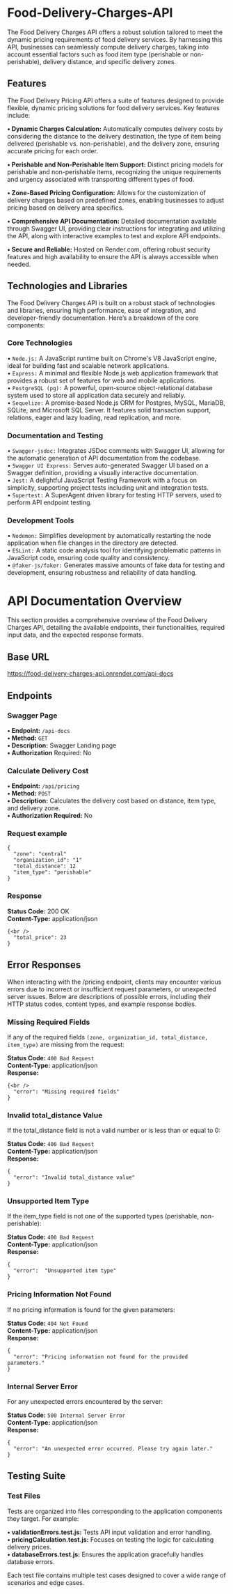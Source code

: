 # Food-Delivery-Charges-API
The Food Delivery Charges API offers a robust solution tailored to meet the dynamic pricing requirements of food delivery services. By harnessing this API, businesses can seamlessly compute delivery charges, taking into account essential factors such as food item type (perishable or non-perishable), delivery distance, and specific delivery zones.


## Features
The Food Delivery Pricing API offers a suite of features designed to provide flexible, dynamic pricing solutions for food delivery services. Key features include:

**• Dynamic Charges Calculation:**  Automatically computes delivery costs by considering the distance to the delivery destination, the type of item being delivered (perishable vs. non-perishable), and the delivery zone, ensuring accurate pricing for each order.

**• Perishable and Non-Perishable Item Support:** Distinct pricing models for perishable and non-perishable items, recognizing the unique requirements and urgency associated with transporting different types of food.

**• Zone-Based Pricing Configuration:** Allows for the customization of delivery charges based on predefined zones, enabling businesses to adjust pricing based on delivery area specifics.

**• Comprehensive API Documentation:** Detailed documentation available through Swagger UI, providing clear instructions for integrating and utilizing the API, along with interactive examples to test and explore API endpoints.

**• Secure and Reliable:** Hosted on Render.com, offering robust security features and high availability to ensure the API is always accessible when needed.

## Technologies and Libraries
The Food Delivery Charges API is built on a robust stack of technologies and libraries, ensuring high performance, ease of integration, and developer-friendly documentation. Here’s a breakdown of the core components:

### Core Technologies
• ```Node.js:```  A JavaScript runtime built on Chrome's V8 JavaScript engine, ideal for building fast and scalable network applications.<br />
• ```Express:``` A minimal and flexible Node.js web application framework that provides a robust set of features for web and mobile applications.<br />
• ```PostgreSQL (pg):``` A powerful, open-source object-relational database system used to store all application data securely and reliably.<br />
• ```Sequelize:``` A promise-based Node.js ORM for Postgres, MySQL, MariaDB, SQLite, and Microsoft SQL Server. It features solid transaction support, relations, eager and lazy loading, read replication, and more.

### Documentation and Testing
• ```Swagger-jsdoc:``` Integrates JSDoc comments with Swagger UI, allowing for the automatic generation of API documentation from the codebase.<br />
• ```Swagger UI Express:``` Serves auto-generated Swagger UI based on a Swagger definition, providing a visually interactive documentation.<br />
• ```Jest:``` A delightful JavaScript Testing Framework with a focus on simplicity, supporting project tests including unit and integration tests.<br />
• ```Supertest:``` A SuperAgent driven library for testing HTTP servers, used to perform API endpoint testing.

### Development Tools
• ```Nodemon:``` Simplifies development by automatically restarting the node application when file changes in the directory are detected.<br />
• ```ESLint:``` A static code analysis tool for identifying problematic patterns in JavaScript code, ensuring code quality and consistency.<br />
• ```@faker-js/faker:``` Generates massive amounts of fake data for testing and development, ensuring robustness and reliability of data handling.

# API Documentation Overview
This section provides a comprehensive overview of the Food Delivery Charges API, detailing the available endpoints, their functionalities, required input data, and the expected response formats.

## Base URL
https://food-delivery-charges-api.onrender.com/api-docs
## Endpoints

### Swagger Page
**• Endpoint:** ```/api-docs``` <br />
**• Method:** ```GET``` <br />
**• Description:** Swagger Landing page<br />
**• Authorization** Required: No
### Calculate Delivery Cost
**• Endpoint:** ```/api/pricing``` <br />
**• Method:** ```POST``` <br />
**• Description:** Calculates the delivery cost based on distance, item type, and delivery zone.<br />
**• Authorization Required:**  No

### Request example 

```
{
  "zone": "central" 
  "organization_id": "1"
  "total_distance": 12
  "item_type": "perishable"
}

```

### Response
**Status Code:** 200 OK<br />
**Content-Type:** application/json

```
{<br />
  "total_price": 23  
}
```

## Error Responses
When interacting with the /pricing endpoint, clients may encounter various errors due to incorrect or insufficient request parameters, or unexpected server issues. Below are descriptions of possible errors, including their HTTP status codes, content types, and example response bodies.

### Missing Required Fields

If any of the required fields ```(zone, organization_id, total_distance, item_type)``` are missing from the request:

**Status Code:** ```400 Bad Request``` <br />
**Content-Type:** application/json <br />
**Response:** <br />

```
{<br />
  "error": "Missing required fields" 
}
```
### Invalid total_distance Value

If the total_distance field is not a valid number or is less than or equal to 0:

**Status Code:** ```400 Bad Request``` <br />
**Content-Type:** application/json<br />
**Response:** <br />

```
{
  "error": "Invalid total_distance value" 
}
```

### Unsupported Item Type

If the item_type field is not one of the supported types (perishable, non-perishable):

**Status Code:** ```400 Bad Request``` <br />
**Content-Type:** application/json<br />
**Response:** <br />

```
{ 
  "error":  "Unsupported item type"  
}
```

### Pricing Information Not Found

If no pricing information is found for the given parameters:

**Status Code:** ```404 Not Found``` <br />
**Content-Type:** application/json<br />
**Response:** <br />

```
{
  "error": "Pricing information not found for the provided parameters." 
}
```

### Internal Server Error

For any unexpected errors encountered by the server:

**Status Code:** ```500 Internal Server Error``` <br />
**Content-Type:** application/json<br />
**Response:**
```
{
  "error": "An unexpected error occurred. Please try again later." 
}
```

## Testing Suite
### Test Files

Tests are organized into files corresponding to the application components they target. For example:

**• validationErrors.test.js:** Tests API input validation and error handling.<br />
**• pricingCalculation.test.js:** Focuses on testing the logic for calculating delivery prices.<br />
**• databaseErrors.test.js:** Ensures the application gracefully handles database errors.<br />

 Each test file contains multiple test cases designed to cover a wide range of scenarios and edge cases.






